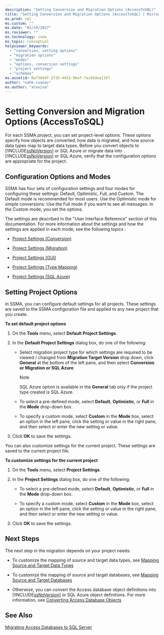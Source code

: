 ```yaml
---
description: "Setting Conversion and Migration Options (AccessToSQL)"
title: "Setting Conversion and Migration Options (AccessToSQL) | Microsoft Docs"
ms.prod: sql
ms.custom: ""
ms.date: "01/19/2017"
ms.reviewer: ""
ms.technology: ssma
ms.topic: conceptual
helpviewer_keywords: 
  - "conversion, setting options"
  - "migration options"
  - "modes"
  - "options, conversion settings"
  - "project settings"
  - "schemas"
ms.assetid: 0a7304df-2f35-4453-96ef-7ac83dea1167
author: "nahk-ivanov"
ms.author: "alexiva"
---
```

# Setting Conversion and Migration Options (AccessToSQL)
For each SSMA project, you can set project-level options. These options specify how objects are converted, how data is migrated, and how source data types map to target data types. Before you convert objects to [!INCLUDE[ssNoVersion](../../includes/ssnoversion-md.md)] or SQL Azure or migrate data into [!INCLUDE[ssNoVersion](../../includes/ssnoversion-md.md)] or SQL Azure, verify that the configuration options are appropriate for the project.  
  
## Configuration Options and Modes  
SSMA has four sets of configuration settings and four modes for configuring these settings: Default, Optimistic, Full, and Custom. The Default mode is recommended for most users. Use the Optimistic mode for simple conversions. Use the Full mode if you want to see all messages. In the Custom mode, you set the options.  
  
The settings are described in the "User Interface Reference" section of this documentation. For more information about the settings and how the settings are applied in each mode, see the following topics :  
  
-   [Project Settings (Conversion)](./project-settings-conversion-accesstosql.md)  
  
-   [Project Settings (Migration)](./project-settings-migration-accesstosql.md)  
  
-   [Project Settings (GUI)](../sybase/project-settings-gui-sybasetosql.md)  
  
-   [Project Settings (Type Mapping)](./project-settings-type-mapping-accesstosql.md)  
  
-   [Project Settings (SQL Azure)](./project-settings-azure-sql-db-accesstosql.md)  
  
## Setting Project Options  
In SSMA, you can configure default settings for all projects. These settings are saved to the SSMA configuration file and applied to any new project that you create.  
  
**To set default project options**  
  
1.  On the **Tools** menu, select **Default Project Settings**.  
  
2.  In the **Default Project Settings** dialog box, do one of the following:  
  
    -   Select migration project type for which settings are required to be viewed / changed from **Migration Target Version** drop down, click **General** at the bottom of the left pane, and then select **Conversion or Migration or SQL Azure**.  
  
        > [!NOTE]  
        > SQL Azure option is available in the **General** tab only if the project type created is SQL Azure.  
  
    -   To select a pre-defined mode, select **Default**, **Optimistic**, or **Full** in the **Mode** drop-down box.  
  
    -   To specify a custom mode, select **Custom** in the **Mode** box, select an option in the left pane, click the setting or value in the right pane, and then select or enter the new setting or value.  
  
3.  Click **OK** to save the settings.  
  
You can also customize settings for the current project. These settings are saved to the current project file.  
  
**To customize settings for the current project**  
  
1.  On the **Tools** menu, select **Project Settings**.  
  
2.  In the **Project Settings** dialog box, do one of the following:  
  
    -   To select a pre-defined mode, select **Default**, **Optimistic**, or **Full** in the **Mode** drop-down box.  
  
    -   To specify a custom mode, select **Custom** in the **Mode** box, select an option in the left pane, click the setting or value in the right pane, and then select or enter the new setting or value.  
  
3.  Click **OK** to save the settings.  
  
## Next Steps  
The next step in the migration depends on your project needs:  
  
-   To customize the mapping of source and target data types, see [Mapping Source and Target Data Types](mapping-source-and-target-data-types-accesstosql.md)  
  
-   To customize the mapping of source and target databases, see [Mapping Source and Target Databases](mapping-source-and-target-databases-accesstosql.md)  
  
-   Otherwise, you can convert the Access database object definitions into [!INCLUDE[ssNoVersion](../../includes/ssnoversion-md.md)] or SQL Azure object definitions. For more information, see [Converting Access Database Objects](converting-access-database-objects-accesstosql.md)  
  
## See Also  
[Migrating Access Databases to SQL Server](migrating-access-databases-to-sql-server-azure-sql-db-accesstosql.md)  
